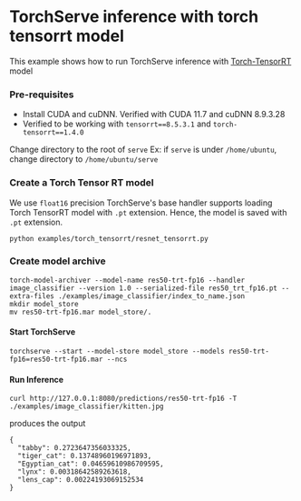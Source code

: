 # TorchServe inference with torch tensorrt model

This example shows how to run TorchServe inference with [Torch-TensorRT](https://github.com/pytorch/TensorRT) model

### Pre-requisites

- Install CUDA and cuDNN. Verified with CUDA 11.7 and cuDNN 8.9.3.28
- Verified to be working with `tensorrt==8.5.3.1` and `torch-tensorrt==1.4.0`

Change directory to the root of `serve`
Ex: if `serve` is under `/home/ubuntu`, change directory to `/home/ubuntu/serve`


### Create a Torch Tensor RT model

We use `float16` precision
TorchServe's base handler supports loading Torch TensorRT model with `.pt` extension. Hence, the model is saved with `.pt` extension.

```
python examples/torch_tensorrt/resnet_tensorrt.py
```

### Create model archive

```
torch-model-archiver --model-name res50-trt-fp16 --handler image_classifier --version 1.0 --serialized-file res50_trt_fp16.pt --extra-files ./examples/image_classifier/index_to_name.json
mkdir model_store
mv res50-trt-fp16.mar model_store/.
```

#### Start TorchServe
```
torchserve --start --model-store model_store --models res50-trt-fp16=res50-trt-fp16.mar --ncs
```

#### Run Inference

```
curl http://127.0.0.1:8080/predictions/res50-trt-fp16 -T ./examples/image_classifier/kitten.jpg
```

produces the output

```
{
  "tabby": 0.2723647356033325,
  "tiger_cat": 0.13748960196971893,
  "Egyptian_cat": 0.04659610986709595,
  "lynx": 0.00318642589263618,
  "lens_cap": 0.00224193069152534
}
```

